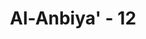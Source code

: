 ---
title: "Al-Anbiya' - 12"
no: 12
arabic_no: ١٢
ayah: فَلَمَّآ اَحَسُّوْا بَأْسَنَآ اِذَا هُمْ مِّنْهَا يَرْكُضُوْنَ ۗ
translation: " Maka ketika mereka merasakan azab Kami, tiba-tiba mereka melarikan diri dari (negerinya) itu."
tafsir: "Pada ayat ini Allah menjelaskan bagaimana keadaan kaum kafir pada waktu terjadinya malapetaka tersebut, setelah mereka yakin bahwa azab Allah pasti akan menimpa diri mereka sebagaimana yang telah diperingatkan oleh para nabi dan rasul, maka mereka lari dalam keadaan tunggang langgang, padahal dahulunya mereka dengan penuh kesombongan berkata kepada rasul-rasul mereka, \"Kami pasti akan mengusir kamu dari negeri kami ini, atau kamu akan kembali kepada agama kami.\" Sekarang sebaliknya merekalah yang terpaksa meninggalkan rumah dan kampung halaman mereka, melarikan diri dari azab Allah."
---